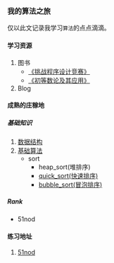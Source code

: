 ### 我的算法之旅

仅以此文记录我学习`算法`的点点滴滴。

#### 学习资源

1. 图书
    * [《挑战程序设计竞赛》](http://book.douban.com/subject/24749842/)
    * [《初等数论及其应用》](http://book.douban.com/subject/3802271/)
2. Blog
    
#### 成熟的庄稼地

##### 基础知识

1. [数据结构](#)
2. [基础算法](#)
    * sort
	    * heap_sort(堆排序)
	    * [quick_sort(快速排序)](https://github.com/zhiyu-he/algorithm-trip/blob/master/growth/sort/quick_sort.c)
	    * [bubble_sort(冒泡排序)](https://github.com/zhiyu-he/algorithm-trip/blob/master/growth/sort/bubble_sort.c)

##### Rank

* 51nod

#### 练习地址

1. [51nod](http://www.51nod.com/focus.html)
